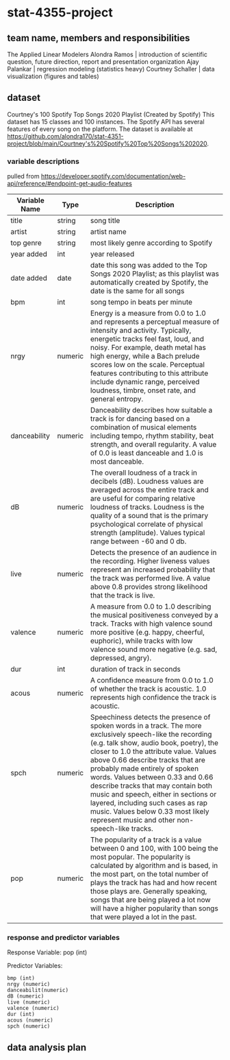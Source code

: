 # stat-4355-project
## team name, members and responsibilities
The Applied Linear Modelers
Alondra Ramos | introduction of scientific question, future direction, report and presentation organization
Ajay Palankar | regression modeling (statistics heavy)
Courtney Schaller | data visualization (figures and tables)

## dataset
Courtney's 100 Spotify Top Songs 2020 Playlist (Created by Spotify)
This dataset has 15 classes and 100 instances. The Spotify API has several features of every song on the platform. The dataset is available at https://github.com/alondra170/stat-4351-project/blob/main/Courtney's%20Spotify%20Top%20Songs%202020.

### variable descriptions 
pulled from https://developer.spotify.com/documentation/web-api/reference/#endpoint-get-audio-features

Variable Name | Type | Description
--- | --- | --- 
title | string | song title
artist | string | artist name
top genre | string | most likely genre according to Spotify
year added | int | year released
date added | date | date this song was added to the Top Songs 2020 Playlist; as this playlist was automatically created by Spotify, the date is the same for all songs
bpm | int | song tempo in beats per minute
nrgy | numeric | Energy is a measure from 0.0 to 1.0 and represents a perceptual measure of intensity and activity. Typically, energetic tracks feel fast, loud, and noisy. For example, death metal has high energy, while a Bach prelude scores low on the scale. Perceptual features contributing to this attribute include dynamic range, perceived loudness, timbre, onset rate, and general entropy.
danceability | numeric | Danceability describes how suitable a track is for dancing based on a combination of musical elements including tempo, rhythm stability, beat strength, and overall regularity. A value of 0.0 is least danceable and 1.0 is most danceable.
dB | numeric | The overall loudness of a track in decibels (dB). Loudness values are averaged across the entire track and are useful for comparing relative loudness of tracks. Loudness is the quality of a sound that is the primary psychological correlate of physical strength (amplitude). Values typical range between -60 and 0 db.
live | numeric | Detects the presence of an audience in the recording. Higher liveness values represent an increased probability that the track was performed live. A value above 0.8 provides strong likelihood that the track is live.
valence | numeric | A measure from 0.0 to 1.0 describing the musical positiveness conveyed by a track. Tracks with high valence sound more positive (e.g. happy, cheerful, euphoric), while tracks with low valence sound more negative (e.g. sad, depressed, angry).
dur | int | duration of track in seconds
acous | numeric | A confidence measure from 0.0 to 1.0 of whether the track is acoustic. 1.0 represents high confidence the track is acoustic.
spch | numeric | Speechiness detects the presence of spoken words in a track. The more exclusively speech-like the recording (e.g. talk show, audio book, poetry), the closer to 1.0 the attribute value. Values above 0.66 describe tracks that are probably made entirely of spoken words. Values between 0.33 and 0.66 describe tracks that may contain both music and speech, either in sections or layered, including such cases as rap music. Values below 0.33 most likely represent music and other non-speech-like tracks.
pop | numeric | The popularity of a track is a value between 0 and 100, with 100 being the most popular. The popularity is calculated by algorithm and is based, in the most part, on the total number of plays the track has had and how recent those plays are. Generally speaking, songs that are being played a lot now will have a higher popularity than songs that were played a lot in the past.

### response and predictor variables

Response Variable: pop (int)

Predictor Variables:
  
    bmp (int)
    nrgy (numeric)
    danceabilit(numeric)
    dB (numeric)
    live (numeric)
    valence (numeric)
    dur (int)
    acous (numeric)
    spch (numeric)

## data analysis plan
